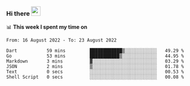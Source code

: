 ### Hi there <a href="https://www.gautamkrishnar.com/"><img src="https://media.giphy.com/media/hvRJCLFzcasrR4ia7z/giphy.gif" width="25px"></a>

📊 **This week I spent my time on**

<!--START_SECTION:waka-->

```text
From: 16 August 2022 - To: 23 August 2022

Dart           59 mins         ████████████▒░░░░░░░░░░░░   49.29 %
Go             53 mins         ███████████▒░░░░░░░░░░░░░   44.95 %
Markdown       3 mins          ▓░░░░░░░░░░░░░░░░░░░░░░░░   03.29 %
JSON           2 mins          ▒░░░░░░░░░░░░░░░░░░░░░░░░   01.78 %
Text           0 secs          ░░░░░░░░░░░░░░░░░░░░░░░░░   00.53 %
Shell Script   0 secs          ░░░░░░░░░░░░░░░░░░░░░░░░░   00.08 %
```

<!--END_SECTION:waka-->
